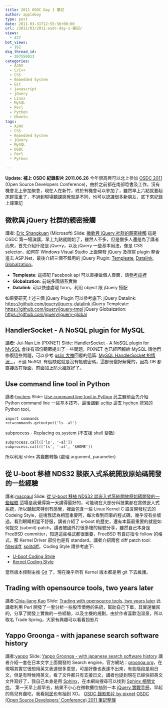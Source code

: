 ```yaml
---
title: 2011 OSDC Day 1 筆記
author: appleboy
type: post
date: 2011-03-31T12:55:56+00:00
url: /2011/03/2011-osdc-day-1-筆記/
views:
  - 427
bot_views:
  - 162
dsq_thread_id:
  - 267556013
categories:
  - AJAX
  - C/C++
  - CSS
  - Embedded System
  - Git
  - javascript
  - jQuery
  - Linux
  - MySQL
  - Perl
  - Python
  - Ubuntu
tags:
  - AJAX
  - CSS
  - Embedded System
  - jQuery
  - MySQL
  - OSDC
  - Perl
  - Python

---
```

**Update: 補上 OSDC 紀錄影片 2011.06.26** 今年很高興可以北上參加 [OSDC 2011][1] (Open Source Developers Conference)，由於之前都在南部唸書及工作，沒有機會北上參加聚會，現在人在新竹，終於有機會可以參加了，雖然早上六點就要起床趕電車了，不過到現場聽課感覺就是不同，也可以認識很多新朋友，底下來紀錄上課筆記

## 微軟與 jQuery 社群的親密接觸

講者: [Eric Shangkuan][2] (Microsoft) Slide: [微軟與 jQuery 社群的親密接觸][3] 這是 OSDC 第一場演講，早上九點就開始了，雖然人不多，但是蠻多人還是為了講者而來，首先介紹什麼是 jQuery，以及 jQuery 一些基本用法，像是 CSS selector，如何在 Windows Visual Studio 上面開發 jQuery 及撰寫 plugin 整合進去 ASP.Net，最後介紹三個不錯用的 jQuery Plugin: [Templeate][4], [Datalink][5], [Globalzation][6]。

  * **Templeate**: 這搭配 Facebook api 可以直接做個人頁面，請[參考這裡][7]
  * **Globalzation**: 前端多國語系實做
  * **Datalink**: 可以快速處理 form，利用 object 跟 jQuery 搭配

如果要研究上述三個 jQuery Plugin 可以參考底下: jQuery Datalink: <https://github.com/jquery/jquery-datalink> jQuery Templeate: <https://github.com/jquery/jquery-tmpl> jQuery Globalzation: <https://github.com/jquery/jquery-global>

## HandlerSocket - A NoSQL plugin for MySQL

講者: [Jui-Nan Lin][8] (PIXNET) Slide: [HandlerSocket - A NoSQL plugin for MySQL][9] 會後有部份聽眾提出了一些問題，PIXNET 也已經回報給 MySQL 請他們修復這些問題，可以參考 [gslin 大神][10]回覆的這篇: [MySQL HandlerSocket 的情況…][11]，不過 NoSQL 有個缺點就是沒有帳號密碼，這部份蠻好解覺的，因為 DB 都直接放在後面，前面加上防火牆就好了。

## Use command line tool in Python

講者:[hychen][12] Slide: [Use command line tool in Python][13] 此主題前面先介紹 Python command line 一些基本技巧，最後講到 [ucltip][14] 這支 [hychen][15] 撰寫的 Python tool。

<pre><code class="language-python">import commands
ret=commands.getoutput('ls -al')</code></pre>

subprocess - Replacing os.system (不支援 shell 變數)

<pre><code class="language-python">subprocess.call(['ls', '-al'])
subprocess.call(['ls', '-al', '$HOME'])</code></pre>

所以利用 shlex 將變數轉換 (處理 argument, parameter)

## 從 U-boot 移植 NDS32 談嵌入式系統開放原始碼開發的一些經驗

講者:[macpaul][16] Slide: [從 U-boot 移植 NDS32 談嵌入式系統開放原始碼開發的一些經驗][17] 這場是我覺得第一天講得最好的，可能現在大部分科技業都在實做嵌入式系統，所以聽起來特別有感覺，裡面包含一些 Linux Kernel C 語言開發程式的 Codeing Style，這塊我認為相當重要阿，每次看到同事的程式碼，幾乎沒有排版過，看到眼睛相當不舒服，講者介紹了 u-boot 的歷史，還有本篇最重要的就是如何提交 (submit) patch，講者被國外打很多槍的經驗分享，雖然自己本身是 FreeBSD committer，知道這些格式都很重要，FreeBSD 有自訂指令 follow 的格式，那 Kernel Driver 部份也是有 standard。講者介紹兩套 diff patch tool: [filterdiff][18], [splitdiff][19]。Coding Style 請參考底下:

  * [U-boot Coding Style][20]
  * [Kernel Coding Style][21]

當然版本控制主推 [Git][22] 了，現在幾乎所有 Kernel 版本都是用 git 下去維護。

## Trading with opensource tools, two years later

講者:[Chia-liang Kao][23] Slide: [Trading with opensource tools, two years later][24] 此講者利用 Perl 開發了一套分析一些股市債倦的系統，幫助自己下單，其實還蠻屌的，分享了開發上實做的一些經驗，以及主機的規劃，由於作者喜歡泡溫泉，所以取名 Trade Spring，大家有興趣可以看看投影片

## Yappo Groonga - with japanese search software history

講者:[yappo][25] Slide: [Yappo Groonga - with japanese search software history][26] 講者介紹一套在日本文字上面開發的 Search engine，官方網站：[groonga.org][27]，在現場其實它很想用英文表達很多意思，可是好像也表達不出來，有些階段是用日文，但是有時候用英文，看了文件都只有支援日文，講者也提到現在已經快把英文文件寫好了，我自己本身是用 [Sphinx][28]，在本網站搜尋可以找到 [Sphinx 相關文件][29]。 第一天早上超早去，結果不小心在微軟攤位抽到一本 [jQuery 實戰手冊][30]，早起的鳥兒有蟲吃，我看[阿民][31]也有抽到 XD。 [OSDC 錄影影片 by pixnet][32] [OSDC (Open Source Developers' Conference) 2011 筆記整理][33]

 [1]: http://osdc.tw/
 [2]: https://profiles.google.com/ericsk/about
 [3]: http://www.slideshare.net/ericsk/microsoft-and-jquery
 [4]: http://api.jquery.com/category/plugins/templates/
 [5]: http://api.jquery.com/category/plugins/data-link/
 [6]: http://weblogs.asp.net/scottgu/archive/2010/06/10/jquery-globalization-plugin-from-microsoft.aspx
 [7]: http://tutorialzine.com/2011/03/custom-facebook-wall-jquery-graph/
 [8]: http://jnlin.org/
 [9]: http://www.slideshare.net/jnlin/handlersocket-a-nosql-plugin-for-mysql
 [10]: http://blog.gslin.org/
 [11]: http://blog.gslin.org/archives/2011/03/29/2545/mysql-handlersocket-%E7%9A%84%E6%83%85%E6%B3%81
 [12]: http://hychen.wuweig.org/
 [13]: http://www.slideshare.net/hychen/how-to-use-command-line-tool-in-python-at-osdctw-2011
 [14]: https://github.com/hychen/ucltip
 [15]: http://twitter.com/hychen
 [16]: http://www.plurk.com/macpaul
 [17]: http://www.slideshare.net/macpaul/uboot-nds32-pdf
 [18]: http://linuxcommand.org/man_pages/filterdiff1.html
 [19]: http://linuxcommand.org/man_pages/splitdiff1.html
 [20]: http://www.denx.de/wiki/U-Boot/CodingStyle
 [21]: http://lxr.linux.no/linux/Documentation/CodingStyle
 [22]: http://git-scm.com/
 [23]: http://search.cpan.org/~clkao/
 [24]: http://www.slideshare.net/clkao/trading-with-opensource-tools-two-years-later
 [25]: https://github.com/yappo
 [26]: http://www.slideshare.net/kazuhiroosawa/yappo-groonga-with-japanese-search-software-history-osdctw-2011
 [27]: http://groonga.org/
 [28]: http://sphinxsearch.com/
 [29]: http://blog.wu-boy.com/?s=sphinx
 [30]: http://www.books.com.tw/exep/prod/booksfile.php?item=0010492941
 [31]: http://www.plurk.com/aminzai
 [32]: http://video.osdc.tw/
 [33]: http://blog.longwin.com.tw/2011/04/osdc-note-2011/